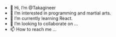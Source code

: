 - 👋 Hi, I’m @Takagineer
- 👀 I’m interested in programming and martial arts.
- 🌱 I’m currently learning React.
- 💞️ I’m looking to collaborate on ...
- 📫 How to reach me ...

<!---
Takagineer/Takagineer is a ✨ special ✨ repository because its `README.md` (this file) appears on your GitHub profile.
You can click the Preview link to take a look at your changes.
--->
